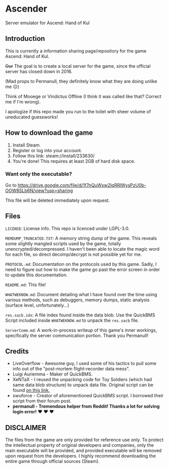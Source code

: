 # Ascender
Server emulator for Ascend: Hand of Kul

## Introduction
This is currently a information sharing page/repository for the game Ascend: Hand of Kul.

~~Our~~ The goal is to create a local server for the game, since the official server has closed down in 2016.

(Mad props to Permanull, they definitely know what they are doing unlike me :pensive:)

Think of Mooege or Vindictus Offline (I think it was called like that? Correct me if I'm wrong).

I apologize if this repo made you run to the toilet with sheer volume of uneducated guessworks!

## How to download the game
1. Install Steam.
2. Register or log into your account.
3. Follow this link: steam://install/233630/
4. You're done! This requires at least 2GB of hard disk space.

### Want only the executable?
Go to https://drive.google.com/file/d/1f7nQuWxw2IqRRlWysPzU0b-OOW8SLb6N/view?usp=sharing

This file will be deleted immediately upon request.

## Files
`LICENSE`: License info. This repo is licenced under LGPL-3.0.

`MEMDUMP_TRUNCATED.TXT`: A memory string dump of the game. This reveals some slightly mangled scripts used by the game, totally unencrypted/decompressed. I haven't been able to locate the magic word for each file, so direct decomp/decrypt is not possible yet for me.

`PROTOCOL.md`: Documentation on the protocols used by this game. Sadly, I need to figure out how to make the game go past the error screen in order to update this documentation.

`README.md`: This file!

`WHATWEKNOW.md`: Document detailing what I have found over the time using various methods, such as debuggers, memory dumps, static analysis (surface level, unfortunately...)

`res.sacb.idx`: A file index found inside the data blob. Use the QuickBMS Script included inside `WHATWEKNOW.md` to unpack the `res.sacb` file.

`ServerComm.md`: A work-in-process writeup of this game's inner workings, specifically the server communication portion. Thank you Permanull!

## Credits
- LiveOverflow - Awesome guy, I used some of his tactics to pull some info out of the "post-mortem flight-recorder data mess".
- Luigi Auriemma - Maker of QuickBMS.
- XeNTaX - I reused the unpacking code for Toy Soldiers (which had same data blob structure) to unpack data file. Original script can be found [on this link.](http://forum.xentax.com/viewtopic.php?f=10&t=8860)
- swuforce - Creator of aforementioned QuickBMS script. I borrowed their script from their forum post.
- **permanull - Tremendous helper from Reddit! Thanks a lot for solving login error!** :heart: :heart: :heart:

## DISCLAIMER
The files from the game are only provided for reference use only. To protect the intellectual property of original developers and companies, only the main executable will be provided, and provided executable will be removed upon request from the developers. I highly recommend downloading the entire game through official sources (Steam).
